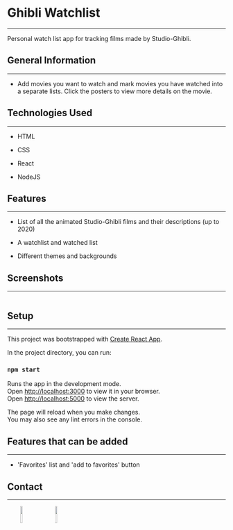 <h1>Ghibli Watchlist</h1>
<hr><p>Personal watch list app for tracking films made by Studio-Ghibli.</p><h2>General Information</h2>
<hr><ul>
<li>Add movies you want to watch and mark movies you have watched into a separate lists. Click the posters to view more details on the movie.</li>
</ul><h2>Technologies Used</h2>
<hr><ul>
<li>HTML</li>
</ul><ul>
<li>CSS</li>
</ul><ul>
<li>React</li>
</ul><ul>
<li>NodeJS</li>
</ul><h2>Features</h2>
<hr><ul>
<li>List of all the animated Studio-Ghibli films and their descriptions (up to 2020)</li>
</ul><ul>
<li>A watchlist and watched list</li>
</ul><ul>
<li>Different themes and backgrounds</li>
</ul><h2>Screenshots</h2>
<hr><p><img src="https://i.postimg.cc/Xqys2xPV/Annotation-2022-08-06-132130.png" alt=""></p><h2>Setup</h2>
<hr><p>This project was bootstrapped with <a href="https://github.com/facebook/create-react-app">Create React App</a>.</p>
<p>In the project directory, you can run:</p>
<h3><code>npm start</code></h3>
<p>Runs the app in the development mode.<br>
Open <a href="http://localhost:3000">http://localhost:3000</a> to view it in your browser.<br>
Open <a href="http://localhost:3000">http://localhost:5000</a> to view the server.</p>
<p>The page will reload when you make changes.<br>
You may also see any lint errors in the console.</p><h2>Features that can be added</h2>
<hr><ul>
<li>'Favorites' list and 'add to favorites' button</li>
</ul><h2>Contact</h2>
<hr><p><span style="margin-right: 30px;"></span><a href="https://www.linkedin.com/in/elkayam-melesse/"><img target="_blank" src="https://cdn.jsdelivr.net/gh/devicons/devicon/icons/linkedin/linkedin-original.svg" style="width: 10%;"></a><span style="margin-right: 30px;"></span><a href="https://github.com/aelkayam"><img target="_blank" src="https://cdn.jsdelivr.net/gh/devicons/devicon/icons/github/github-original.svg" style="width: 10%;"></a></p>
